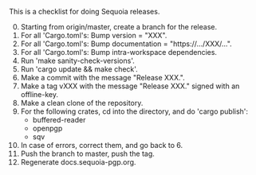 This is a checklist for doing Sequoia releases.

 0. Starting from origin/master, create a branch for the release.
 1. For all 'Cargo.toml's: Bump version = "XXX".
 2. For all 'Cargo.toml's: Bump documentation = "https://.../XXX/...".
 3. For all 'Cargo.toml's: Bump intra-workspace dependencies.
 4. Run 'make sanity-check-versions'.
 5. Run 'cargo update && make check'.
 6. Make a commit with the message "Release XXX.".
 7. Make a tag vXXX with the message "Release XXX." signed with an
    offline-key.
 8. Make a clean clone of the repository.
 9. For the following crates, cd into the directory, and do 'cargo
    publish':
       - buffered-reader
       - openpgp
       - sqv
10. In case of errors, correct them, and go back to 6.
11. Push the branch to master, push the tag.
12. Regenerate docs.sequoia-pgp.org.

